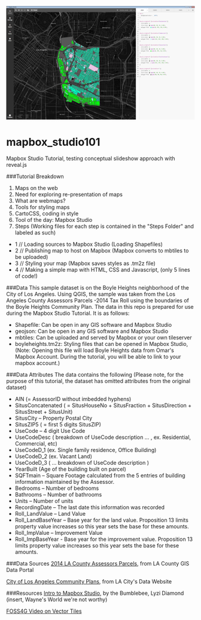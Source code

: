 ![alt text](https://raw.githubusercontent.com/maptimeLA/mapbox_studio101/master/images/cover.png)

# mapbox_studio101
Mapbox Studio Tutorial, testing conceptual slideshow approach with reveal.js

###Tutorial Breakdown
1. Maps on the web 
2. Need for exploring re-presentation of maps
3. What are webmaps?
4. Tools for styling maps
5. CartoCSS, coding in style
6. Tool of the day: Mapbox Studio
7. Steps (Working files for each step is contained in the "Steps Folder" and labeled as such)
  * 1 // Loading sources to Mapbox Studio (Loading Shapefiles)
  * 2 // Publishing map to host on Mapbox (Mapbox converts to mbtiles to be uploaded)
  * 3 // Styling your map (Mapbox saves styles as .tm2z file)
  * 4 // Making a simple map with HTML, CSS and Javascript, (only 5 lines of code!)



###Data
This sample dataset is on the Boyle Heights neighborhood of the City of Los Angeles. Using QGIS, the sample was taken from the Los Angeles County Assessors Parcels -2014 Tax Roll using the boundaries of the Boyle Heights Community Plan. The data in this repo is prepared for use during the Mapbox Studio Tutorial. It is as follows:

* Shapefile: Can be open in any GIS software and Mapbox Studio
* geojson: Can be open in any GIS software and Mapbox Studio
* mbtiles: Can be uploaded and served by Mapbox or your own tileserver
* boyleheights.tm2z: Styling files that can be opened in Mapbox Studio, (Note: Opening this file will load Boyle Heights data from Omar's Mapbox Account. During the tutorial, you will be able to link to your mapbox account.)

###Data Attributes
The data contains the following (Please note, for the purpose of this tutorial, the dataset has omitted attributes from the original dataset)
* AIN (= AssessorID without imbedded hyphens)
* SitusConcatenated ( = SitusHouseNo + SitusFraction + SitusDirection + SitusStreet + SitusUnit)
* SitusCity – Property Postal City
* SitusZIP5 ( = first 5 digits SitusZIP)
* UseCode – 4 digit Use Code
* UseCodeDesc ( breakdown of UseCode description … , ex. Residential, Commercial, etc)
* UseCodeD_1 (ex. Single family residence, Office Building)
* UseCodeD_2 (ex. Vacant Land)
* UseCodeD_3 ( … breakdown of UseCode description )
* YearBuilt  (Age of the building built on parcel)
* SQFTmain – Square Footage calculated from the 5 entries of building information maintained by the Assessor.
* Bedrooms – Number of bedrooms
* Bathrooms – Number of bathrooms
* Units – Number of units
* RecordingDate – The last date this information was recorded
* Roll_LandValue – Land Value
* Roll_LandBaseYear – Base year for the land value. Proposition 13 limits property value increases so this year sets the base for these amounts.
* Roll_ImpValue – Improvement Value
* Roll_ImpBaseYear - Base year for the improvement value. Proposition 13 limits property value increases so this year sets the base for these amounts.

###Data Sources
[2014 LA County Assessors Parcels](http://egis3.lacounty.gov/dataportal/2015/03/10/assessor-parcel/), from LA County GIS Data Portal

[City of Los Angeles Community Plans](https://data.lacity.org/A-Well-Run-City/Community-Plan-Area/pu8r-72kk), from LA City's Data Website


###Resources
[Intro to Mapbox Studio](http://lyzidiamond.com/mapbox-studio/#0), by the Bumblebee, Lyzi Diamond (insert, Wayne's World we're not worthy)

[FOSS4G Video on Vector Tiles](https://vimeo.com/106228141)


